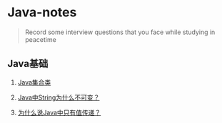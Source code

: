 # Java-notes

>Record some interview questions that you face while studying in peacetime

## Java基础
1. [Java集合类](https://github.com/LxRuzx/Java-notes/blob/master/src/Java%E9%9B%86%E5%90%88%E6%B1%87%E6%80%BB.md)

2. [Java中String为什么不可变？](https://github.com/LxRuzx/Java-notes/blob/master/src/Why%20String%20is%20immutable%20in%20Java.md)

3. [为什么说Java中只有值传递？](https://github.com/LxRuzx/Java-notes/blob/master/src/Why%20String%20is%20immutable%20in%20Java.md)

